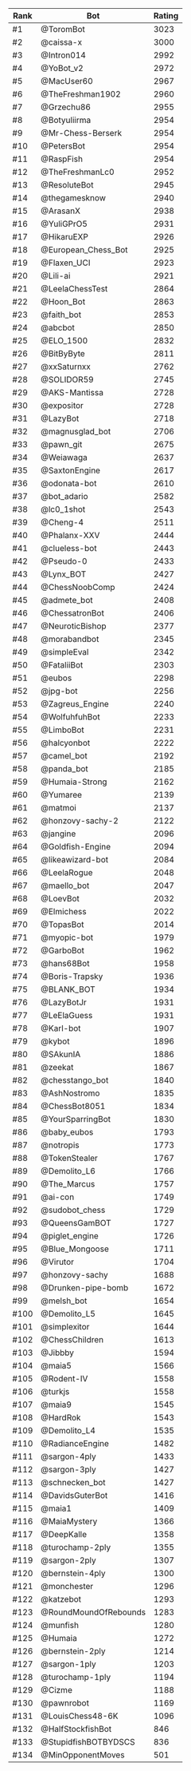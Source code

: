 Rank|Bot|Rating
---|---|---
#1|@ToromBot|3023
#2|@caissa-x|3000
#3|@Intron014|2992
#4|@YoBot_v2|2972
#5|@MacUser60|2967
#6|@TheFreshman1902|2960
#7|@Grzechu86|2955
#8|@Botyuliirma|2954
#9|@Mr-Chess-Berserk|2954
#10|@PetersBot|2954
#11|@RaspFish|2954
#12|@TheFreshmanLc0|2952
#13|@ResoluteBot|2945
#14|@thegamesknow|2940
#15|@ArasanX|2938
#16|@YuliGPrO5|2931
#17|@HikaruEXP|2926
#18|@European_Chess_Bot|2925
#19|@Flaxen_UCI|2923
#20|@Lili-ai|2921
#21|@LeelaChessTest|2864
#22|@Hoon_Bot|2863
#23|@faith_bot|2853
#24|@abcbot|2850
#25|@ELO_1500|2832
#26|@BitByByte|2811
#27|@xxSaturnxx|2762
#28|@SOLIDOR59|2745
#29|@AKS-Mantissa|2728
#30|@expositor|2728
#31|@LazyBot|2718
#32|@magnusglad_bot|2706
#33|@pawn_git|2675
#34|@Weiawaga|2637
#35|@SaxtonEngine|2617
#36|@odonata-bot|2610
#37|@bot_adario|2582
#38|@lc0_1shot|2543
#39|@Cheng-4|2511
#40|@Phalanx-XXV|2444
#41|@clueless-bot|2443
#42|@Pseudo-0|2433
#43|@Lynx_BOT|2427
#44|@ChessNoobComp|2424
#45|@admete_bot|2408
#46|@ChessatronBot|2406
#47|@NeuroticBishop|2377
#48|@morabandbot|2345
#49|@simpleEval|2342
#50|@FataliiBot|2303
#51|@eubos|2298
#52|@jpg-bot|2256
#53|@Zagreus_Engine|2240
#54|@WolfuhfuhBot|2233
#55|@LimboBot|2231
#56|@halcyonbot|2222
#57|@camel_bot|2192
#58|@panda_bot|2185
#59|@Humaia-Strong|2162
#60|@Yumaree|2139
#61|@matmoi|2137
#62|@honzovy-sachy-2|2122
#63|@jangine|2096
#64|@Goldfish-Engine|2094
#65|@likeawizard-bot|2084
#66|@LeelaRogue|2048
#67|@maello_bot|2047
#68|@LoevBot|2032
#69|@Elmichess|2022
#70|@TopasBot|2014
#71|@myopic-bot|1979
#72|@GarboBot|1962
#73|@hans68Bot|1958
#74|@Boris-Trapsky|1936
#75|@BLANK_BOT|1934
#76|@LazyBotJr|1931
#77|@LeElaGuess|1931
#78|@Karl-bot|1907
#79|@kybot|1896
#80|@SAkunIA|1886
#81|@zeekat|1867
#82|@chesstango_bot|1840
#83|@AshNostromo|1835
#84|@ChessBot8051|1834
#85|@YourSparringBot|1830
#86|@baby_eubos|1793
#87|@notropis|1773
#88|@TokenStealer|1767
#89|@Demolito_L6|1766
#90|@The_Marcus|1757
#91|@ai-con|1749
#92|@sudobot_chess|1729
#93|@QueensGamBOT|1727
#94|@piglet_engine|1726
#95|@Blue_Mongoose|1711
#96|@Virutor|1704
#97|@honzovy-sachy|1688
#98|@Drunken-pipe-bomb|1672
#99|@melsh_bot|1654
#100|@Demolito_L5|1645
#101|@simplexitor|1644
#102|@ChessChildren|1613
#103|@Jibbby|1594
#104|@maia5|1566
#105|@Rodent-IV|1558
#106|@turkjs|1558
#107|@maia9|1545
#108|@HardRok|1543
#109|@Demolito_L4|1535
#110|@RadianceEngine|1482
#111|@sargon-4ply|1433
#112|@sargon-3ply|1427
#113|@schnecken_bot|1427
#114|@DavidsGuterBot|1416
#115|@maia1|1409
#116|@MaiaMystery|1366
#117|@DeepKalle|1358
#118|@turochamp-2ply|1355
#119|@sargon-2ply|1307
#120|@bernstein-4ply|1300
#121|@monchester|1296
#122|@katzebot|1293
#123|@RoundMoundOfRebounds|1283
#124|@munfish|1280
#125|@Humaia|1272
#126|@bernstein-2ply|1214
#127|@sargon-1ply|1203
#128|@turochamp-1ply|1194
#129|@Cizme|1188
#130|@pawnrobot|1169
#131|@LouisChess48-6K|1096
#132|@HalfStockfishBot|846
#133|@StupidfishBOTBYDSCS|836
#134|@MinOpponentMoves|501
